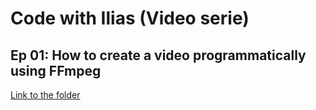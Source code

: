 # Code with Ilias (Video serie)


## Ep 01: How to create a video programmatically using FFmpeg

[Link to the folder](/how-to-create-video-ffmpeg)
